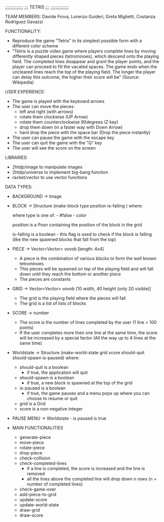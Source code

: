 ;;;;;;;;;;;;;;
;;; TETRIS ;;;
;;;;;;;;;;;;;;


TEAM MEMBERS:
Davide Frova, Lorenzo Guideri, Greta Miglietti, Costanza Rodriguez Gavazzi

FUNCTIONALITY:
- Reproduce the game "Tetris" in its simplest possible form with a different color scheme
- "Tetris is a puzzle video game where players complete lines by moving differently shaped pieces (tetrominoes),
which descend onto the playing field.
The completed lines disappear and grant the player points, and the player can proceed to fill the vacated spaces.
The game ends when the uncleared lines reach the top of the playing field.
The longer the player can delay this outcome, the higher their score will be" (Source: Wikipedia)

USER EXPERIENCE:
- The game is played with the keyboard arrows
- The user can move the pieces:
    - left and right (with arrows)
    - rotate them clockwise (UP Arrow)
    - rotate them counterclockwise 90degrees (Z key)
    - drop them down (in a faster way with Down Arrow)
    - hard drop the piece with the space bar (Drop the piece instantly)
- The user can pause the game with the escape key
- The user can quit the game with the "Q" key
- The user will see the score on the screen

LIBRARIES:
- 2htdp/image to manipulate images
- 2htdp/universe to implement big-bang function
- racket/vector to use vector functions

DATA TYPES:
- BACKGROUND → Image

- BLOCK → Structure (make-block type position is-falling ) where:

     where type is one of:
        - #false
        - color

     position is a Posn containing the position of the block in the grid

     is-falling is a boolean
          - this flag is used to check if the block is falling (like the new spawned blocks that fall from the top)

- PIECE -> Vector<Vector<Block>> vovob [length: 4x4]
     - A piece is the combination of various blocks to form the well known tetrominoes
     - This pieces will be spawned on top of the playing field and will fall down until they reach the bottom or another piece
     - The pieces are constants

- GRID → Vector<Vector<Blocks>>  vovob [10 width, 40 height (only 20 visible)]
     - The grid is the playing field where the pieces will fall
     - The grid is a list of lists of blocks

- SCORE → number
     - The score is the number of lines completed by the user (1 line = 100 points)
     - If the user completes more then one line at the same time,
       the score will be increased by a special factor (All the way up to 4 lines at the same time)

- Worldstate → Structure (make-world-state grid score should-quit should-spawn is-paused) where:
     - should-quit is a boolean
          - if true, the application will quit
     - should-spawn is a boolean
          - if true, a new block is spawned at the top of the grid
     - is-paused is a boolean
          - if true, the game pauses and a menu pops up where you can choose to resume or quit
     - grid is a Grid
     - score is a non-negative integer

- PAUSE MENU -> Worldstate
      - is paused is true

- MAIN FUNCTIONALITIES
     - generate-piece
     - move-piece
     - rotate-piece
     - drop-piece
     - check-collision
     - check-completed-lines
          - if a line is completed, the score is increased and the line is removed
          - all the lines above the completed line will drop down n rows (n = number of completed lines)
     - check-game-over
     - add-piece-to-grid
     - update-score
     - update-world-state
     - draw-grid
     - draw-score
